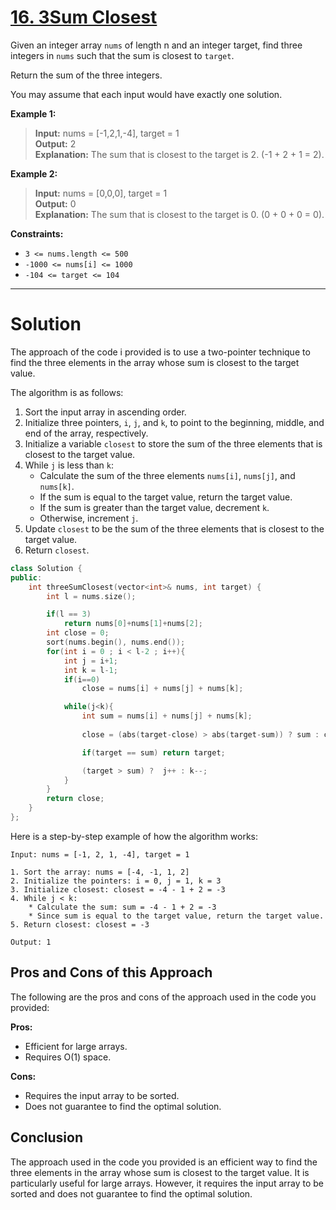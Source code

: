 # [16. 3Sum Closest](https://leetcode.com/problems/3sum-closest/)

Given an integer array `nums` of length n and an integer target, find three integers in `nums` such that the sum is closest to `target`.

Return the sum of the three integers.

You may assume that each input would have exactly one solution.

 


**Example 1:**

>**Input:** nums = [-1,2,1,-4], target = 1<br>
**Output:** 2<br>
**Explanation:** The sum that is closest to the target is 2. (-1 + 2 + 1 = 2).

**Example 2:**

>**Input:** nums = [0,0,0], target = 1<br>
**Output:** 0<br>
**Explanation:** The sum that is closest to the target is 0. (0 + 0 + 0 = 0).
 

**Constraints:**

- `3 <= nums.length <= 500`
- `-1000 <= nums[i] <= 1000`
- `-104 <= target <= 104`
---
# Solution

The approach of the code i provided is to use a two-pointer technique to find the three elements in the array whose sum is closest to the target value.

The algorithm is as follows:

1. Sort the input array in ascending order.
2. Initialize three pointers, `i`, `j`, and `k`, to point to the beginning, middle, and end of the array, respectively.
3. Initialize a variable `closest` to store the sum of the three elements that is closest to the target value.
4. While `j` is less than `k`:
    * Calculate the sum of the three elements `nums[i]`, `nums[j]`, and `nums[k]`.
    * If the sum is equal to the target value, return the target value.
    * If the sum is greater than the target value, decrement `k`.
    * Otherwise, increment `j`.
5. Update `closest` to be the sum of the three elements that is closest to the target value.
6. Return `closest`.

```cpp
class Solution {
public:
    int threeSumClosest(vector<int>& nums, int target) {        
        int l = nums.size();

        if(l == 3)
            return nums[0]+nums[1]+nums[2];
        int close = 0;
        sort(nums.begin(), nums.end());
        for(int i = 0 ; i < l-2 ; i++){
            int j = i+1;
            int k = l-1;
            if(i==0)
                close = nums[i] + nums[j] + nums[k];

            while(j<k){
                int sum = nums[i] + nums[j] + nums[k];
                
                close = (abs(target-close) > abs(target-sum)) ? sum : close;

                if(target == sum) return target;

                (target > sum) ?  j++ : k--;
            }
        }
        return close;
    }
};
```

Here is a step-by-step example of how the algorithm works:

```
Input: nums = [-1, 2, 1, -4], target = 1

1. Sort the array: nums = [-4, -1, 1, 2]
2. Initialize the pointers: i = 0, j = 1, k = 3
3. Initialize closest: closest = -4 - 1 + 2 = -3
4. While j < k:
    * Calculate the sum: sum = -4 - 1 + 2 = -3
    * Since sum is equal to the target value, return the target value.
5. Return closest: closest = -3

Output: 1
```

## Pros and Cons of this Approach

The following are the pros and cons of the approach used in the code you provided:

**Pros:**

* Efficient for large arrays.
* Requires O(1) space.

**Cons:**

* Requires the input array to be sorted.
* Does not guarantee to find the optimal solution.

## Conclusion

The approach used in the code you provided is an efficient way to find the three elements in the array whose sum is closest to the target value. It is particularly useful for large arrays. However, it requires the input array to be sorted and does not guarantee to find the optimal solution.